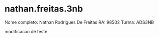 # nathan.freitas.3nb

Nome completo: Nathan Rodrigues De Freitas
RA: 98502
Turma: ADS3NB

modificacao de teste